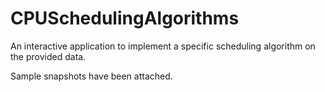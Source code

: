 # CPUSchedulingAlgorithms
An interactive application to implement a specific scheduling algorithm on the provided data.

Sample snapshots have been attached.
